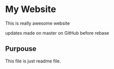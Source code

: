 # My Website

This is really awesome website

updates made on master on GitHub before rebase

## Purpouse

This file is just readme file.
